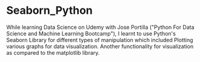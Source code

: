 # Seaborn_Python

While learning Data Science on Udemy with Jose Portilla ("Python For Data Science and Machine Learning Bootcamp"), I learnt to use Python's Seaborn Library for different types of manipulation which included Plotting various graphs for data visualization. Another functionality for visualization as compared to the matplotlib library. 
